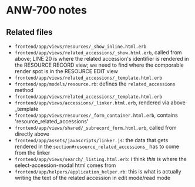 # ANW-700 notes

## Related files

- `frontend/app/views/resources/_show_inline.html.erb`
- `frontend/app/views/related_accessions/_show.html.erb`, called from above; LINE 20 is where the related accession's identifier is rendered in the RESOURCE RECORD view; we need to find where the comporable render spot is in the RESOURCE EDIT view
- `frontend/app/views/related_accessions/_template.html.erb`
- `frontend/app/models/resource.rb`: defines the `related_accessions` method
- `frontend/app/views/related_accessions/_template.html.erb`
- `frontend/app/views/accessions/_linker.html.erb`, rendered via above \_template
- `frontend/app/views/resources/_form_container.html.erb`, contains 'resource_related_accessions'
- `frontend/app/views/shared/_subrecord_form.html.erb`, called from directly above
- `frontend/app/assets/javascripts/linker.js`: the data that gets rendered in the `section#resource_related_accessions_` has to come from the linker
- `frontend/app/views/search/_listing.html.erb`: i think _this_ is where the select-accession-modal html comes from
- `frontend/app/helpers/application_helper.rb`: this is what is actually writing the text of the related accession in edit mode/read mode
